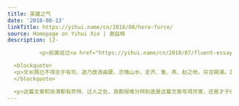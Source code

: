 ```yaml
---
title: 英雄之气
date: '2018-08-13'
linkTitle: https://yihui.name/cn/2018/08/hero-force/
source: Homepage on Yihui Xie | 谢益辉
description: |2-

          <p>前面说过<a href="https://yihui.name/cn/2018/07/fluent-essay/">写文章时的气</a>。我自己的气在多数时候都比较肤浅、孱弱。若论豪气，袁宏道在《徐文长传》中的这一段描写让我感到非常惊叹：</p>

  <blockquote>
  <p>文长既已不得志于有司，遂乃放浪曲糵，恣情山水，走齐、鲁、燕、赵之地，穷览朔漠。其所见山奔海立，沙起云行，风鸣树偃，幽谷大都，人物鱼鸟，一切可惊可愕之状，一一皆达之于诗。其胸中又有一段不可磨灭之气，英雄失路、托足无门之悲，故其为诗，如嗔如笑，如水鸣峡，如种出土，如寡妇之夜哭，羁人之寒起。当其放意，平畴千里；偶尔幽峭，鬼语秋坟。文长眼空千古，独立一时。</p>
  </blockquote>

  <p>这篇文章和徐渭都有奇特、过人之处，我都很难分辨到底是这篇文章写得厉害，还是才子徐渭太厉害。文章开头的场景跟前面说的<a href="https://yihui.name/cn/2018/08/just-missed/">谢南冈的事情</a>相似，都是作者随机读到一本书，惊叹书中文字的高超，然后兴奋
---
```

